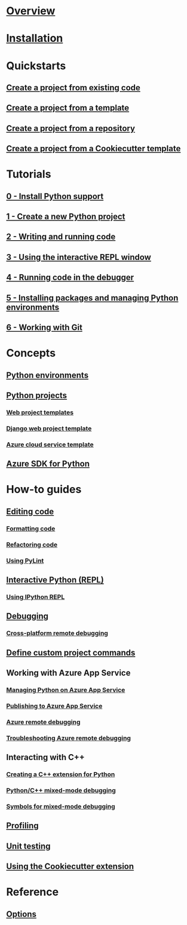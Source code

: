 # [Overview](overview-of-python-tools-for-visual-studio.md)
# [Installation](installing-python-support-in-visual-studio.md)
# Quickstarts
## [Create a project from existing code](quickstart-01-project-from-existing.md)
## [Create a project from a template](quickstart-02-project-from-template.md)
## [Create a project from a repository](quickstart-03-project-from-repository.md)
## [Create a project from a Cookiecutter template](quickstart-04-project-from-cookiecutter.md)
# Tutorials
## [0 - Install Python support](tutorial-working-with-python-in-visual-studio-step-00-installation.md)
## [1 - Create a new Python project](tutorial-working-with-python-in-visual-studio-step-01-create-project.md)
## [2 - Writing and running code](tutorial-working-with-python-in-visual-studio-step-02-writing-code.md)
## [3 - Using the interactive REPL window](tutorial-working-with-python-in-visual-studio-step-03-interactive-repl.md)
## [4 - Running code in the debugger](tutorial-working-with-python-in-visual-studio-step-04-debugging.md)
## [5 - Installing packages and managing Python environments](tutorial-working-with-python-in-visual-studio-step-05-installing-packages.md)
## [6 - Working with Git](tutorial-working-with-python-in-visual-studio-step-06-working-with-git.md)
# Concepts
## [Python environments](managing-python-environments-in-visual-studio.md)
## [Python projects](managing-python-projects-in-visual-studio.md)
### [Web project templates](template-web.md)
### [Django web project template](template-django.md)
### [Azure cloud service template](template-azure-cloud-service.md)
## [Azure SDK for Python](azure-sdk-for-python.md)
# How-to guides
## [Editing code](code-editing.md)
### [Formatting code](code-formatting.md)
### [Refactoring code](code-refactoring.md)
### [Using PyLint](code-pylint.md)
## [Interactive Python (REPL)](interactive-repl.md)
### [Using IPython REPL](interactive-repl-ipython.md)
## [Debugging](debugging.md)
### [Cross-platform remote debugging](debugging-cross-platform-remote.md)
## [Define custom project commands](defining-custom-python-project-commands.md)
## Working with Azure App Service
### [Managing Python on Azure App Service](managing-python-on-azure-app-service.md)
### [Publishing to Azure App Service](publishing-to-azure.md)
### [Azure remote debugging](debugging-azure-remote.md)
### [Troubleshooting Azure remote debugging](debugging-azure-remote-troubleshooting.md)
## Interacting with C++
### [Creating a C++ extension for Python](working-with-c-cpp-python-in-visual-studio.md)
### [Python/C++ mixed-mode debugging](debugging-mixed-mode.md)
### [Symbols for mixed-mode debugging](debugging-symbols-for-mixed-mode.md)
## [Profiling](profiling.md)
## [Unit testing](unit-testing.md)
## [Using the Cookiecutter extension](cookiecutter.md)
# Reference
## [Options](options.md)
